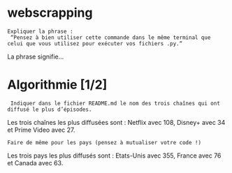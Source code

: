 # webscrapping
```
Expliquer la phrase :
 “Pensez à bien utiliser cette commande dans le même terminal que celui que vous utilisez pour exécuter vos fichiers .py.“
```
La phrase signifie...

 # Algorithmie [1/2]
```
 Indiquer dans le fichier README.md le nom des trois chaînes qui ont diffusé le plus d’épisodes. 
```
Les trois chaînes les plus diffusées sont : Netflix avec 108, Disney+ avec 34 et Prime Video avec 27.

```
Faire de même pour les pays (pensez à mutualiser votre code !)
```
Les trois pays les plus diffusés sont : Etats-Unis avec 355, France avec 76 et Canada avec 63.